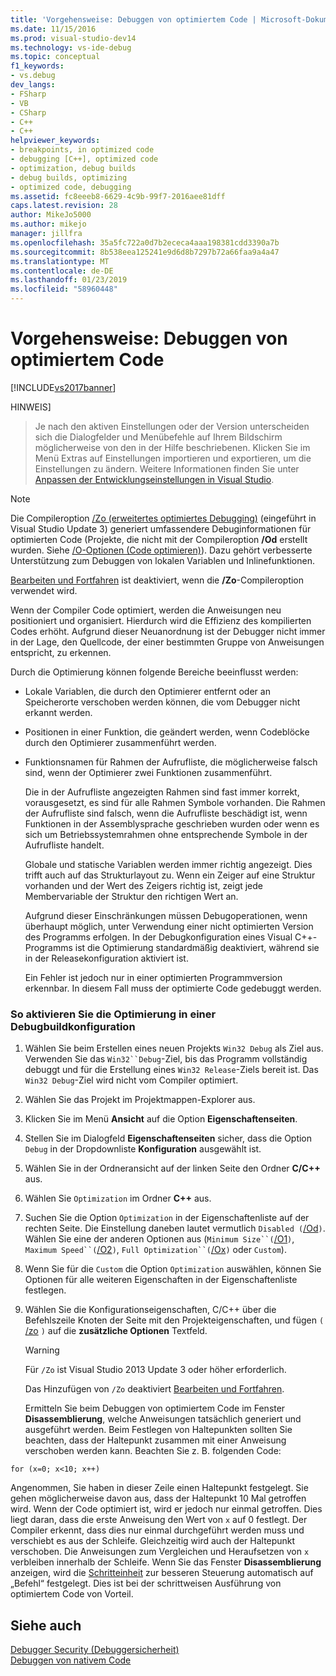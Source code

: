 ```yaml
---
title: 'Vorgehensweise: Debuggen von optimiertem Code | Microsoft-Dokumentation'
ms.date: 11/15/2016
ms.prod: visual-studio-dev14
ms.technology: vs-ide-debug
ms.topic: conceptual
f1_keywords:
- vs.debug
dev_langs:
- FSharp
- VB
- CSharp
- C++
- C++
helpviewer_keywords:
- breakpoints, in optimized code
- debugging [C++], optimized code
- optimization, debug builds
- debug builds, optimizing
- optimized code, debugging
ms.assetid: fc8eeeb8-6629-4c9b-99f7-2016aee81dff
caps.latest.revision: 28
author: MikeJo5000
ms.author: mikejo
manager: jillfra
ms.openlocfilehash: 35a5fc722a0d7b2ececa4aaa198381cdd3390a7b
ms.sourcegitcommit: 8b538eea125241e9d6d8b7297b72a66faa9a4a47
ms.translationtype: MT
ms.contentlocale: de-DE
ms.lasthandoff: 01/23/2019
ms.locfileid: "58960448"
---
```

# <a name="how-to-debug-optimized-code"></a>Vorgehensweise: Debuggen von optimiertem Code
[!INCLUDE[vs2017banner](../includes/vs2017banner.md)]

HINWEIS]
>  Je nach den aktiven Einstellungen oder der Version unterscheiden sich die Dialogfelder und Menübefehle auf Ihrem Bildschirm möglicherweise von den in der Hilfe beschriebenen. Klicken Sie im Menü Extras auf Einstellungen importieren und exportieren, um die Einstellungen zu ändern. Weitere Informationen finden Sie unter [Anpassen der Entwicklungseinstellungen in Visual Studio](http://msdn.microsoft.com/22c4debb-4e31-47a8-8f19-16f328d7dcd3).  
  
> [!NOTE]
>  Die Compileroption [/Zo (erweitertes optimiertes Debugging)](http://msdn.microsoft.com/library/eea8d89a-7fe0-4fe1-86b2-7689bbebbd7f) (eingeführt in Visual Studio Update 3) generiert umfassendere Debuginformationen für optimierten Code (Projekte, die nicht mit der Compileroption **/Od** erstellt wurden. Siehe [/O-Optionen (Code optimieren)](http://msdn.microsoft.com/library/77997af9-5555-4b3d-aa57-6615b27d4d5d)). Dazu gehört verbesserte Unterstützung zum Debuggen von lokalen Variablen und Inlinefunktionen.  
>   
>  [Bearbeiten und Fortfahren](../debugger/edit-and-continue-visual-csharp.md) ist deaktiviert, wenn die **/Zo**-Compileroption verwendet wird.  
  
 Wenn der Compiler Code optimiert, werden die Anweisungen neu positioniert und organisiert. Hierdurch wird die Effizienz des kompilierten Codes erhöht. Aufgrund dieser Neuanordnung ist der Debugger nicht immer in der Lage, den Quellcode, der einer bestimmten Gruppe von Anweisungen entspricht, zu erkennen.  
  
 Durch die Optimierung können folgende Bereiche beeinflusst werden:  
  
- Lokale Variablen, die durch den Optimierer entfernt oder an Speicherorte verschoben werden können, die vom Debugger nicht erkannt werden.  
  
- Positionen in einer Funktion, die geändert werden, wenn Codeblöcke durch den Optimierer zusammenführt werden.  
  
- Funktionsnamen für Rahmen der Aufrufliste, die möglicherweise falsch sind, wenn der Optimierer zwei Funktionen zusammenführt.  
  
  Die in der Aufrufliste angezeigten Rahmen sind fast immer korrekt, vorausgesetzt, es sind für alle Rahmen Symbole vorhanden. Die Rahmen der Aufrufliste sind falsch, wenn die Aufrufliste beschädigt ist, wenn Funktionen in der Assemblysprache geschrieben wurden oder wenn es sich um Betriebssystemrahmen ohne entsprechende Symbole in der Aufrufliste handelt.  
  
  Globale und statische Variablen werden immer richtig angezeigt. Dies trifft auch auf das Strukturlayout zu. Wenn ein Zeiger auf eine Struktur vorhanden und der Wert des Zeigers richtig ist, zeigt jede Membervariable der Struktur den richtigen Wert an.  
  
  Aufgrund dieser Einschränkungen müssen Debugoperationen, wenn überhaupt möglich, unter Verwendung einer nicht optimierten Version des Programms erfolgen. In der Debugkonfiguration eines Visual C++-Programms ist die Optimierung standardmäßig deaktiviert, während sie in der Releasekonfiguration aktiviert ist.  
  
  Ein Fehler ist jedoch nur in einer optimierten Programmversion erkennbar. In diesem Fall muss der optimierte Code gedebuggt werden.  
  
### <a name="to-turn-on-optimization-in-a-debug-build-configuration"></a>So aktivieren Sie die Optimierung in einer Debugbuildkonfiguration  
  
1. Wählen Sie beim Erstellen eines neuen Projekts `Win32 Debug` als Ziel aus. Verwenden Sie das `Win32``Debug`-Ziel, bis das Programm vollständig debuggt und für die Erstellung eines `Win32 Release`-Ziels bereit ist. Das `Win32 Debug`-Ziel wird nicht vom Compiler optimiert.  
  
2. Wählen Sie das Projekt im Projektmappen-Explorer aus.  
  
3. Klicken Sie im Menü **Ansicht** auf die Option **Eigenschaftenseiten**.  
  
4. Stellen Sie im Dialogfeld **Eigenschaftenseiten** sicher, dass die Option `Debug` in der Dropdownliste **Konfiguration** ausgewählt ist.  
  
5. Wählen Sie in der Ordneransicht auf der linken Seite den Ordner **C/C++** aus.  
  
6. Wählen Sie `Optimization` im Ordner **C++** aus.  
  
7. Suchen Sie die Option `Optimization` in der Eigenschaftenliste auf der rechten Seite. Die Einstellung daneben lautet vermutlich `Disabled (`[/Od](http://msdn.microsoft.com/library/b1ac31b7-e086-4eeb-be5e-488f7513f5f5)`)`. Wählen Sie eine der anderen Optionen aus (`Minimum Size``(`[/O1](http://msdn.microsoft.com/library/2d1423f5-53d9-44da-8908-b33a351656c2)`)`, `Maximum Speed``(`[/O2](http://msdn.microsoft.com/library/2d1423f5-53d9-44da-8908-b33a351656c2)`)`, `Full Optimization``(`[/Ox](http://msdn.microsoft.com/library/3ad7c30b-c615-428c-b1d0-2e024f81c760)`)` oder `Custom`).  
  
8. Wenn Sie für die `Custom` die Option `Optimization` auswählen, können Sie Optionen für alle weiteren Eigenschaften in der Eigenschaftenliste festlegen.  
  
9. Wählen Sie die Konfigurationseigenschaften, C/C++ über die Befehlszeile Knoten der Seite mit den Projekteigenschaften, und fügen `(` [/zo](http://msdn.microsoft.com/library/eea8d89a-7fe0-4fe1-86b2-7689bbebbd7f) `)` auf die **zusätzliche Optionen** Textfeld.  
  
    > [!WARNING]
    >  Für `/Zo` ist Visual Studio 2013 Update 3 oder höher erforderlich.  
    >   
    >  Das Hinzufügen von `/Zo` deaktiviert [Bearbeiten und Fortfahren](../debugger/edit-and-continue-visual-csharp.md).  
  
   Ermitteln Sie beim Debuggen von optimiertem Code im Fenster **Disassemblierung**, welche Anweisungen tatsächlich generiert und ausgeführt werden. Beim Festlegen von Haltepunkten sollten Sie beachten, dass der Haltepunkt zusammen mit einer Anweisung verschoben werden kann. Beachten Sie z. B. folgenden Code:  
  
```  
for (x=0; x<10; x++)  
```  
  
 Angenommen, Sie haben in dieser Zeile einen Haltepunkt festgelegt. Sie gehen möglicherweise davon aus, dass der Haltepunkt 10 Mal getroffen wird. Wenn der Code optimiert ist, wird er jedoch nur einmal getroffen. Dies liegt daran, dass die erste Anweisung den Wert von `x` auf 0 festlegt. Der Compiler erkennt, dass dies nur einmal durchgeführt werden muss und verschiebt es aus der Schleife. Gleichzeitig wird auch der Haltepunkt verschoben. Die Anweisungen zum Vergleichen und Heraufsetzen von `x` verbleiben innerhalb der Schleife. Wenn Sie das Fenster **Disassemblierung** anzeigen, wird die [Schritteinheit](http://msdn.microsoft.com/8791dac9-64d1-4bb9-b59e-8d59af1833f9) zur besseren Steuerung automatisch auf „Befehl“ festgelegt. Dies ist bei der schrittweisen Ausführung von optimiertem Code von Vorteil.  
  
## <a name="see-also"></a>Siehe auch  
 [Debugger Security (Debuggersicherheit)](../debugger/debugger-security.md)   
 [Debuggen von nativem Code](../debugger/debugging-native-code.md)
